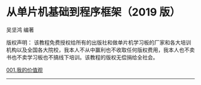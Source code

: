 # 从单片机基础到程序框架（2019 版）

吴坚鸿 编著

版权声明：
该教程免费授权给所有的出版社和做单片机学习板的厂家和各大培训机构以及全国各大院校，我本人不从中赢利也不收取任何版权费用，我本人也不卖书也不卖学习板也不搞线下培训。该教程的版权无偿捐给全社会。

[001.我的价值观](https://xdrive5.github.io/mcu_frame_2019/001.我的价值观)

***
